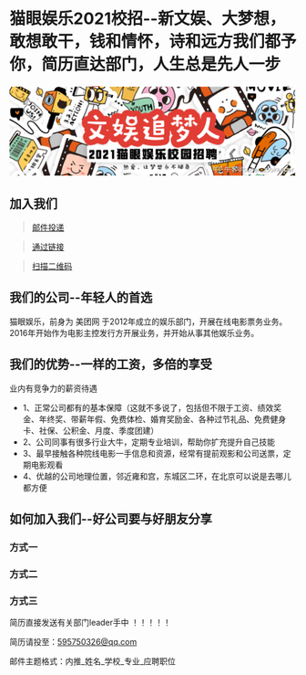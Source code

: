 # 猫眼娱乐2021校招--新文娱、大梦想，敢想敢干，钱和情怀，诗和远方我们都予你，简历直达部门，人生总是先人一步

![图片方式三永远可用](https://github.com/dugu61888/Job_position/blob/master/288726.png "猫眼校招")

## 加入我们
> <a href="#1">邮件投递</a> 

> <a href="#2">通过链接</a> 

> <a href="#3">扫描二维码</a> 

## 我们的公司--年轻人的首选

猫眼娱乐，前身为 美团网 于2012年成立的娱乐部门，开展在线电影票务业务。2016年开始作为电影主控发行方开展业务，并开始从事其他娱乐业务。


## 我们的优势--一样的工资，多倍的享受

业内有竞争力的薪资待遇
* 1、正常公司都有的基本保障（这就不多说了，包括但不限于工资、绩效奖金、年终奖、带薪年假、免费体检、婚育奖励金、各种过节礼品、免费健身卡、社保、公积金、月度、季度团建）
* 2、公司同事有很多行业大牛，定期专业培训，帮助你扩充提升自己技能
* 3、最早接触各种院线电影一手信息和资源，经常有提前观影和公司送票，定期电影观看
* 4、优越的公司地理位置，邻近雍和宫，东城区二环，在北京可以说是去哪儿都方便

## 如何加入我们--好公司要与好朋友分享

### <a id="1">方式一</a>

### <a id="2">方式二</a>

### <a id="3">方式三</a>

简历直接发送有关部门leader手中 ！！！！！

简历请投至：595750326@qq.com

邮件主题格式：内推_姓名_学校_专业_应聘职位


